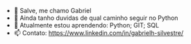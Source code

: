 - 👋 Salve, me chamo Gabriel
- 👀 Ainda tanho duvidas de qual caminho seguir no Python
- 🌱 Atualmente estou aprendendo: Python; GIT; SQL
- 📫 Contato: https://www.linkedin.com/in/gabrielh-silvestre/

<!---
gabrielh-silvestre/gabrielh-silvestre is a ✨ special ✨ repository because its `README.md` (this file) appears on your GitHub profile.
You can click the Preview link to take a look at your changes.
--->
